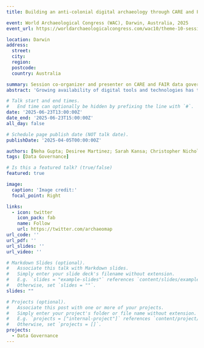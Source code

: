 ```yaml
---
title: Building an anti-colonial digital archaeology through CARE and FAIR data governance principles

event: World Archaeological Congress (WAC), Darwin, Australia, 2025
event_url: https://worldarchaeologicalcongress.com/wac10/theme-10-sessions/#s02

location: Darwin
address:
  street: 
  city: 
  region: 
  postcode: 
  country: Australia

summary: Session co-organizer and presenter on CARE and FAIR data governance principles at WAC meetings in Darwin, Australia, June 2025
abstract: 'Growing availability of digital tools and technologies has the potential to facilitate anti-colonial methods in archaeological practice. The social context of archaeology, ownership of the past and the digitisation of heritage are major themes underlying how archaeologists collect, use, manage, interpret, share and circulate archaeological data in 21st century. From the 1960s onwards, Indigenous, Black and racialised groups, archaeologists and heritage scholars have highlighted power relations in terms of inequalities in access to strategic resources (material, social and ideological), ownership of, and control over cultural heritage, the protection and preservation of their ancestors and ancestral sites, and the authority to create narratives about their past. While fruitful, these efforts have typically obscured computing and digital tools in the practice of archaeology, underestimating the interweaving of power, space, technologies and knowledge making. In light of the United Nations Declaration on the Rights of Indigenous Peoples (2007), archaeologists and Western holding institutions are increasingly using global data governance principles, such as the CARE (Collective benefit, Authority to control, Responsibility, Ethics) and FAIR (Findability, Accessible, Interoperable, Reusable) in the collection, use, management, sharing and circulation of Indigenous data. Researchers concurrently use regional Indigenous data governance principles such as the OCAP® (Ownership, Control, Access, Possession), and the Maori Data Sovereignty Principles to shift power differentials, and restore decision-making about archaeology and digital heritage to Indigenous Peoples. This session invites presenters to showcase, share and discuss specific examples on how they are using Indigenous data governance principles to conceptualise, develop, and assert Indigenous rights to heritage data, and what challenges and barriers they have experienced in implementation. We especially encourage Tribal, Aboriginal, First Nation groups and scholars, early-career researchers and historically underrepresented scholars to contribute to the session.'

# Talk start and end times.
#   End time can optionally be hidden by prefixing the line with `#`.
date: '2025-06-23T13:00:00Z'
date_end: '2025-06-23T15:00:00Z'
all_day: false

# Schedule page publish date (NOT talk date).
publishDate: '2025-04-05T00:00:00Z'

authors: [Neha Gupta; Desiree Martinez; Sarah Kansa; Christopher Nicholson]
tags: [Data Governance]

# Is this a featured talk? (true/false)
featured: true

image:
  caption: 'Image credit:'
  focal_point: Right

links:
  - icon: twitter
    icon_pack: fab
    name: Follow
    url: https://twitter.com/archaeomap
url_code: ''
url_pdf: ''
url_slides: ''
url_video: ''

# Markdown Slides (optional).
#   Associate this talk with Markdown slides.
#   Simply enter your slide deck's filename without extension.
#   E.g. `slides = "example-slides"` references `content/slides/example-slides.md`.
#   Otherwise, set `slides = ""`.
slides: ""

# Projects (optional).
#   Associate this post with one or more of your projects.
#   Simply enter your project's folder or file name without extension.
#   E.g. `projects = ["internal-project"]` references `content/project/deep-learning/index.md`.
#   Otherwise, set `projects = []`.
projects:
  - Data Governance
---
```



